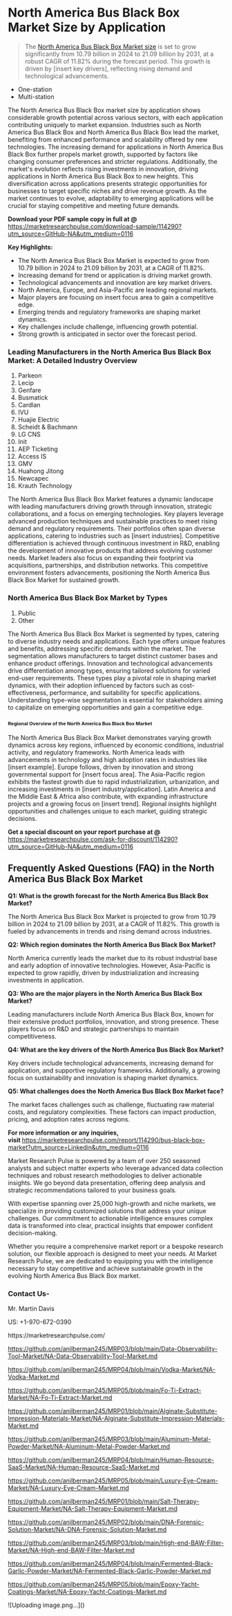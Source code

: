 <h1>North America Bus Black Box Market&nbsp;Size by Application</h1><blockquote><p>The <a href="https://marketresearchpulse.com/download-sample/114290?utm_source=GitHub-NA&amp;utm_medium=0116">North America Bus Black Box Market size</a> is set to grow significantly from 10.79 billion in 2024 to 21.09 billion by 2031, at a robust CAGR of 11.82% during the forecast period. This growth is driven by [insert key drivers], reflecting rising demand and technological advancements.</p></blockquote><ul><li>One-station<li> Multi-station</li></ul><p>The North America Bus Black Box market size by application shows considerable growth potential across various sectors, with each application contributing uniquely to market expansion. Industries such as North America Bus Black Box and North America Bus Black Box lead the market, benefiting from enhanced performance and scalability offered by new technologies. The increasing demand for applications in North America Bus Black Box further propels market growth, supported by factors like changing consumer preferences and stricter regulations. Additionally, the market's evolution reflects rising investments in innovation, driving applications in North America Bus Black Box to new heights. This diversification across applications presents strategic opportunities for businesses to target specific niches and drive revenue growth. As the market continues to evolve, adaptability to emerging applications will be crucial for staying competitive and meeting future demands.</p><p><strong>Download your PDF sample copy in full at @ </strong><a href="https://marketresearchpulse.com/download-sample/114290?utm_source=GitHub-NA&amp;utm_medium=0116">https://marketresearchpulse.com/download-sample/114290?utm_source=GitHub-NA&amp;utm_medium=0116</a></p><p><strong>Key Highlights: </strong></p><ul><li>The North America Bus Black Box Market is expected to grow from 10.79 billion in 2024 to 21.09 billion by 2031, at a CAGR of 11.82%.</li><li>Increasing demand for trend or application is driving market growth.</li><li>Technological advancements and innovation are key market drivers.</li><li>North America, Europe, and Asia-Pacific are leading regional markets.</li><li>Major players are focusing on insert focus area to gain a competitive edge.</li><li>Emerging trends and regulatory frameworks are shaping market dynamics.</li><li>Key challenges include challenge, influencing growth potential.</li><li>Strong growth is anticipated in sector over the forecast period.</li></ul><h3>Leading Manufacturers in the North America Bus Black Box Market: A Detailed Industry Overview</h3><ol><li>Parkeon</li><li>Lecip</li><li>Genfare</li><li>Busmatick</li><li>Cardlan</li><li>IVU</li><li>Huajie Electric</li><li>Scheidt & Bachmann</li><li>LG CNS</li><li>Init</li><li>AEP Ticketing</li><li>Access IS</li><li>GMV</li><li>Huahong Jitong</li><li>Newcapec</li><li>Krauth Technology</li></ol><div class="flex max-w-full flex-col flex-grow"><div class="min-h-8 text-message flex w-full flex-col items-end gap-2 whitespace-normal break-words [.text-message+&amp;]:mt-5" dir="auto" data-message-author-role="assistant" data-message-id="fd8432e4-4910-450d-b182-61b7bfb0a01f" data-message-model-slug="gpt-4o"><div class="flex w-full flex-col gap-1 empty:hidden first:pt-[3px]"><div class="markdown prose w-full break-words dark:prose-invert light"><p>The North America Bus Black Box Market features a dynamic landscape with leading manufacturers driving growth through innovation, strategic collaborations, and a focus on emerging technologies. Key players leverage advanced production techniques and sustainable practices to meet rising demand and regulatory requirements. Their portfolios often span diverse applications, catering to industries such as [insert industries]. Competitive differentiation is achieved through continuous investment in R&amp;D, enabling the development of innovative products that address evolving customer needs. Market leaders also focus on expanding their footprint via acquisitions, partnerships, and distribution networks. This competitive environment fosters advancements, positioning the North America Bus Black Box Market for sustained growth.</p></div></div></div></div><h3>North America Bus Black Box Market by Types</h3><ol><li>Public<li> Other</li></ol><div class="flex max-w-full flex-col flex-grow"><div class="min-h-8 text-message flex w-full flex-col items-end gap-2 whitespace-normal break-words [.text-message+&amp;]:mt-5" dir="auto" data-message-author-role="assistant" data-message-id="084470be-0bb7-4664-bddf-5156b4f41249" data-message-model-slug="gpt-4o-mini"><div class="flex w-full flex-col gap-1 empty:hidden first:pt-[3px]"><div class="markdown prose w-full break-words dark:prose-invert light"><p>The North America Bus Black Box Market is segmented by types, catering to diverse industry needs and applications. Each type offers unique features and benefits, addressing specific demands within the market. The segmentation allows manufacturers to target distinct customer bases and enhance product offerings. Innovation and technological advancements drive differentiation among types, ensuring tailored solutions for varied end-user requirements. These types play a pivotal role in shaping market dynamics, with their adoption influenced by factors such as cost-effectiveness, performance, and suitability for specific applications. Understanding type-wise segmentation is essential for stakeholders aiming to capitalize on emerging opportunities and gain a competitive edge.</p></div></div></div></div><h3><span style="font-size: 11px;">Regional Overview of the North America Bus Black Box Market</span></h3><div class="flex max-w-full flex-col flex-grow"><div class="min-h-8 text-message flex w-full flex-col items-end gap-2 whitespace-normal break-words [.text-message+&amp;]:mt-5" dir="auto" data-message-author-role="assistant" data-message-id="e9038762-ce64-4e30-91c9-9bd413514231" data-message-model-slug="gpt-4o-mini"><div class="flex w-full flex-col gap-1 empty:hidden first:pt-[3px]"><div class="markdown prose w-full break-words dark:prose-invert light"><p>The North America Bus Black Box Market demonstrates varying growth dynamics across key regions, influenced by economic conditions, industrial activity, and regulatory frameworks. North America leads with advancements in technology and high adoption rates in industries like [insert example]. Europe follows, driven by innovation and strong governmental support for [insert focus area]. The Asia-Pacific region exhibits the fastest growth due to rapid industrialization, urbanization, and increasing investments in [insert industry/application]. Latin America and the Middle East &amp; Africa also contribute, with expanding infrastructure projects and a growing focus on [insert trend]. Regional insights highlight opportunities and challenges unique to each market, guiding strategic decisions.</p></div></div></div></div><p><strong>Get a special discount on your report purchase at @ </strong><a href="https://marketresearchpulse.com/ask-for-discount/114290?utm_source=GitHub-NA&amp;utm_medium=0116">https://marketresearchpulse.com/ask-for-discount/114290?utm_source=GitHub-NA&amp;utm_medium=0116</a></p><h2>Frequently Asked Questions (FAQ) in the North America Bus Black Box Market</h2><p><strong>Q1: What is the growth forecast for the North America Bus Black Box Market?</strong></p><p>The North America Bus Black Box Market is projected to grow from 10.79 billion in 2024 to 21.09 billion by 2031, at a CAGR of 11.82%. This growth is fueled by advancements in trends and rising demand across industries.</p><p><strong>Q2: Which region dominates the North America Bus Black Box Market?</strong></p><p>North America currently leads the market due to its robust industrial base and early adoption of innovative technologies. However, Asia-Pacific is expected to grow rapidly, driven by industrialization and increasing investments in application.</p><p><strong>Q3: Who are the major players in the North America Bus Black Box Market?</strong></p><p>Leading manufacturers include North America Bus Black Box, known for their extensive product portfolios, innovation, and strong presence. These players focus on R&amp;D and strategic partnerships to maintain competitiveness.</p><p><strong>Q4: What are the key drivers of the North America Bus Black Box Market?</strong></p><p>Key drivers include technological advancements, increasing demand for application, and supportive regulatory frameworks. Additionally, a growing focus on sustainability and innovation is shaping market dynamics.</p><p><strong>Q5: What challenges does the North America Bus Black Box Market face?</strong></p><p>The market faces challenges such as challenge, fluctuating raw material costs, and regulatory complexities. These factors can impact production, pricing, and adoption rates across regions.</p><p><strong>For more information or any inquiries, visit&nbsp;</strong><a href="https://marketresearchpulse.com/report/114290/bus-black-box-market?utm_source=Linkedin&utm_medium=0116">https://marketresearchpulse.com/report/114290/bus-black-box-market?utm_source=Linkedin&utm_medium=0116</a></p><p>Market Research Pulse is powered by a team of over 250 seasoned analysts and subject matter experts who leverage advanced data collection techniques and robust research methodologies to deliver actionable insights. We go beyond data presentation, offering deep analysis and strategic recommendations tailored to your business goals.</p><p>With expertise spanning over 25,000 high-growth and niche markets, we specialize in providing customized solutions that address your unique challenges. Our commitment to actionable intelligence ensures complex data is transformed into clear, practical insights that empower confident decision-making.</p><p>Whether you require a comprehensive market report or a bespoke research solution, our flexible approach is designed to meet your needs. At Market Research Pulse, we are dedicated to equipping you with the intelligence necessary to stay competitive and achieve sustainable growth in the evolving North America Bus Black Box market.</p><h3><strong>Contact Us-</strong></h3><p>Mr. Martin Davis</p><p>US: +1-970-672-0390</p><p>https://marketresearchpulse.com/</p><p><a href="https://github.com/anilberman245/MRP03/blob/main/Data-Observability-Tool-Market/NA-Data-Observability-Tool-Market.md">https://github.com/anilberman245/MRP03/blob/main/Data-Observability-Tool-Market/NA-Data-Observability-Tool-Market.md</a></p><p><a href="https://github.com/anilberman245/MRP04/blob/main/Vodka-Market/NA-Vodka-Market.md">https://github.com/anilberman245/MRP04/blob/main/Vodka-Market/NA-Vodka-Market.md</a></p><p><a href="https://github.com/anilberman245/MRP05/blob/main/Fo-Ti-Extract-Market/NA-Fo-Ti-Extract-Market.md">https://github.com/anilberman245/MRP05/blob/main/Fo-Ti-Extract-Market/NA-Fo-Ti-Extract-Market.md</a></p><p><a href="https://github.com/anilberman245/MRP01/blob/main/Alginate-Substitute-Impression-Materials-Market/NA-Alginate-Substitute-Impression-Materials-Market.md">https://github.com/anilberman245/MRP01/blob/main/Alginate-Substitute-Impression-Materials-Market/NA-Alginate-Substitute-Impression-Materials-Market.md</a></p><p><a href="https://github.com/anilberman245/MRP03/blob/main/Aluminum-Metal-Powder-Market/NA-Aluminum-Metal-Powder-Market.md">https://github.com/anilberman245/MRP03/blob/main/Aluminum-Metal-Powder-Market/NA-Aluminum-Metal-Powder-Market.md</a></p><p><a href="https://github.com/anilberman245/MRP04/blob/main/Human-Resource-SaaS-Market/NA-Human-Resource-SaaS-Market.md">https://github.com/anilberman245/MRP04/blob/main/Human-Resource-SaaS-Market/NA-Human-Resource-SaaS-Market.md</a></p><p><a href="https://github.com/anilberman245/MRP05/blob/main/Luxury-Eye-Cream-Market/NA-Luxury-Eye-Cream-Market.md">https://github.com/anilberman245/MRP05/blob/main/Luxury-Eye-Cream-Market/NA-Luxury-Eye-Cream-Market.md</a></p><p><a href="https://github.com/anilberman245/MRP01/blob/main/Salt-Therapy-Equipment-Market/NA-Salt-Therapy-Equipment-Market.md">https://github.com/anilberman245/MRP01/blob/main/Salt-Therapy-Equipment-Market/NA-Salt-Therapy-Equipment-Market.md</a></p><p><a href="https://github.com/anilberman245/MRP02/blob/main/DNA-Forensic-Solution-Market/NA-DNA-Forensic-Solution-Market.md">https://github.com/anilberman245/MRP02/blob/main/DNA-Forensic-Solution-Market/NA-DNA-Forensic-Solution-Market.md</a></p><p><a href="https://github.com/anilberman245/MRP03/blob/main/High-end-BAW-Filter-Market/NA-High-end-BAW-Filter-Market.md">https://github.com/anilberman245/MRP03/blob/main/High-end-BAW-Filter-Market/NA-High-end-BAW-Filter-Market.md</a></p><p><a href="https://github.com/anilberman245/MRP04/blob/main/Fermented-Black-Garlic-Powder-Market/NA-Fermented-Black-Garlic-Powder-Market.md">https://github.com/anilberman245/MRP04/blob/main/Fermented-Black-Garlic-Powder-Market/NA-Fermented-Black-Garlic-Powder-Market.md</a></p><p><a href="https://github.com/anilberman245/MRP05/blob/main/Epoxy-Yacht-Coatings-Market/NA-Epoxy-Yacht-Coatings-Market.md">https://github.com/anilberman245/MRP05/blob/main/Epoxy-Yacht-Coatings-Market/NA-Epoxy-Yacht-Coatings-Market.md</a></p>
![Uploading image.png…]()
